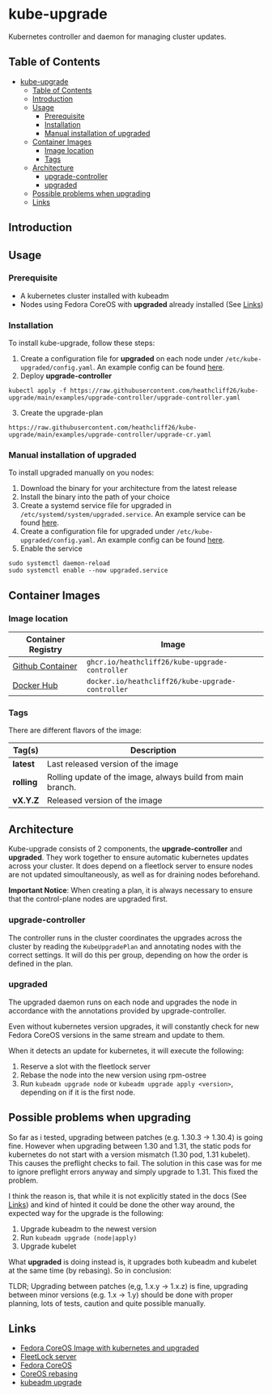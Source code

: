 # kube-upgrade
Kubernetes controller and daemon for managing cluster updates.

## Table of Contents

- [kube-upgrade](#kube-upgrade)
  - [Table of Contents](#table-of-contents)
  - [Introduction](#introduction)
  - [Usage](#usage)
    - [Prerequisite](#prerequisite)
    - [Installation](#installation)
    - [Manual installation of upgraded](#manual-installation-of-upgraded)
  - [Container Images](#container-images)
    - [Image location](#image-location)
    - [Tags](#tags)
  - [Architecture](#architecture)
    - [upgrade-controller](#upgrade-controller)
    - [upgraded](#upgraded)
  - [Possible problems when upgrading](#possible-problems-when-upgrading)
  - [Links](#links)


## Introduction

## Usage

### Prerequisite

- A kubernetes cluster installed with kubeadm
- Nodes using Fedora CoreOS with **upgraded** already installed (See [Links](#Links))

### Installation

To install kube-upgrade, follow these steps:
1. Create a configuration file for **upgraded** on each node under `/etc/kube-upgraded/config.yaml`. An example config can be found [here](examples/upgraded-config.yaml).
2. Deploy **upgrade-controller**
```
kubectl apply -f https://raw.githubusercontent.com/heathcliff26/kube-upgrade/main/examples/upgrade-controller/upgrade-controller.yaml
```
3. Create the upgrade-plan
```
https://raw.githubusercontent.com/heathcliff26/kube-upgrade/main/examples/upgrade-controller/upgrade-cr.yaml
```

### Manual installation of upgraded

To install upgraded manually on you nodes:
1. Download the binary for your architecture from the latest release
2. Install the binary into the path of your choice
3. Create a systemd service file for upgraded in `/etc/systemd/system/upgraded.service`. An example service can be found [here](examples/upgraded.service).
4. Create a configuration file for upgraded under `/etc/kube-upgraded/config.yaml`. An example config can be found [here](examples/upgraded-config.yaml).
5. Enable the service
```
sudo systemctl daemon-reload
sudo systemctl enable --now upgraded.service
```

## Container Images

### Image location

| Container Registry                                                                             | Image                              |
| ---------------------------------------------------------------------------------------------- | ---------------------------------- |
| [Github Container](https://github.com/users/heathcliff26/packages/container/package/kube-upgrade-controller) | `ghcr.io/heathcliff26/kube-upgrade-controller`   |
| [Docker Hub](https://hub.docker.com/repository/docker/heathcliff26/kube-upgrade-controller)                  | `docker.io/heathcliff26/kube-upgrade-controller` |

### Tags

There are different flavors of the image:

| Tag(s)      | Description                                                 |
| ----------- | ----------------------------------------------------------- |
| **latest**  | Last released version of the image                          |
| **rolling** | Rolling update of the image, always build from main branch. |
| **vX.Y.Z**  | Released version of the image                               |

## Architecture

Kube-upgrade consists of 2 components, the **upgrade-controller** and **upgraded**. They work together to ensure automatic kubernetes updates across your cluster.
It does depend on a fleetlock server to ensure nodes are not updated simoultaneously, as well as for draining nodes beforehand.

**Important Notice**: When creating a plan, it is always necessary to ensure that the control-plane nodes are upgraded first.

### upgrade-controller

The controller runs in the cluster coordinates the upgrades across the cluster by reading the `KubeUpgradePlan` and annotating nodes with the correct settings.
It will do this per group, depending on how the order is defined in the plan.

### upgraded

The upgraded daemon runs on each node and upgrades the node in accordance with the annotations provided by upgrade-controller.

Even without kubernetes version upgrades, it will constantly check for new Fedora CoreOS versions in the same stream and update to them.

When it detects an update for kubernetes, it will execute the following:
1. Reserve a slot with the fleetlock server
2. Rebase the node into the new version using rpm-ostree
3. Run `kubeadm upgrade node` or `kubeadm upgrade apply <version>`, depending on if it is the first node.

## Possible problems when upgrading

So far as i tested, upgrading between patches (e.g. 1.30.3 -> 1.30.4) is going fine. However when upgrading between 1.30 and 1.31, the static pods for kubernetes do not start with a version mismatch (1.30 pod, 1.31 kubelet). This causes the preflight checks to fail. The solution in this case was for me to ignore preflight errors anyway and simply upgrade to 1.31. This fixed the problem.

I think the reason is, that while it is not explicitly stated in the docs (See [Links](#Links)) and kind of hinted it could be done the other way around, the expected way for the upgrade is the following:
1. Upgrade kubeadm to the newest version
2. Run `kubeadm upgrade (node|apply)`
3. Upgrade kubelet

What **upgraded** is doing instead is, it upgrades both kubeadm and kubelet at the same time (by rebasing). So in conclusion:

TLDR; Upgrading between patches (e,g, 1.x.y -> 1.x.z) is fine, upgrading between minor versions (e.g. 1.x -> 1.y) should be done with proper planning, lots of tests, caution and quite possible manually.

## Links

- [Fedora CoreOS Image with kubernetes and upgraded](https://github.com/heathcliff26/containers/tree/main/apps/fcos-k8s)
- [FleetLock server](https://github.com/heathcliff26/fleetlock)
- [Fedora CoreOS](https://fedoraproject.org/coreos/)
- [CoreOS rebasing](https://coreos.github.io/rpm-ostree/container/#rebasing-a-client-system)
- [kubeadm upgrade](https://kubernetes.io/docs/tasks/administer-cluster/kubeadm/kubeadm-upgrade/)
